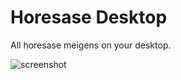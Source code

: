 # Horesase Desktop

All horesase meigens on your desktop.

![screenshot](https://raw.githubusercontent.com/june29/horesase-desktop/master/screenshot.png)
